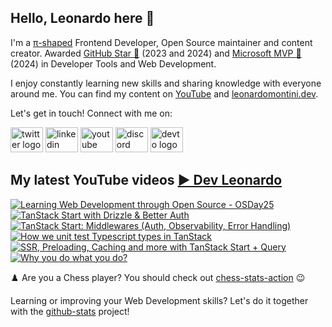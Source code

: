 ## Hello, Leonardo here 👋

I'm a [π-shaped](https://youtu.be/Dje_jaiMnYg) Frontend Developer, Open Source maintainer and content creator. Awarded [GitHub Star 🌟](https://stars.github.com/profiles/Balastrong/) (2023 and 2024) and [Microsoft MVP 🔷](https://mvp.microsoft.com/en-US/mvp/profile/51d820c5-949f-4961-aec5-09e34035cb24) (2024) in Developer Tools and Web Development.

I enjoy constantly learning new skills and sharing knowledge with everyone around me. You can find my content on [YouTube](https://www.youtube.com/c/DevLeonardo?sub_confirmation=1) and [leonardomontini.dev](https://leonardomontini.dev).

Let's get in touch! Connect with me on:

<div align="left">
  <a href="https://twitter.com/Balastrong" target="_blank"><img src="https://raw.githubusercontent.com/maurodesouza/profile-readme-generator/master/src/assets/icons/social/twitter/default.svg" width="52" height="40" alt="twitter logo" /></a>
  <a href="https://www.linkedin.com/in/leonardo-montini/" target="_blank"><img src="https://raw.githubusercontent.com/maurodesouza/profile-readme-generator/master/src/assets/icons/social/linkedin/default.svg" width="52" height="40" alt="linkedin logo" /></a>
  <a href="https://www.youtube.com/c/DevLeonardo?sub_confirmation=1" target="_blank"><img src="https://raw.githubusercontent.com/maurodesouza/profile-readme-generator/master/src/assets/icons/social/youtube/default.svg" width="52" height="40" alt="youtube logo" /></a>
  <a href="https://discord.gg/bqwyEa6We6" target="_blank"><img src="https://raw.githubusercontent.com/maurodesouza/profile-readme-generator/master/src/assets/icons/social/discord/default.svg" width="52" height="40" alt="discord logo" /></a>
  <a href="https://dev.to/balastrong" target="_blank"><img src="https://raw.githubusercontent.com/maurodesouza/profile-readme-generator/master/src/assets/icons/social/devto/default.svg" width="52" height="40" alt="devto logo" /></a>
</div>

## My latest YouTube videos [▶️ Dev Leonardo](https://www.youtube.com/@DevLeonardo?sub_confirmation=1)

<!-- BEGIN YOUTUBE-CARDS -->
[![Learning Web Development through Open Source - OSDay25](https://ytcards.demolab.com/?id=EetsTGjoYsA&title=Learning+Web+Development+through+Open+Source+-+OSDay25&lang=en&timestamp=1749639621&background_color=%230d1117&title_color=%23ffffff&stats_color=%23dedede&max_title_lines=1&width=250&border_radius=5&duration=1522 "Learning Web Development through Open Source - OSDay25")](https://www.youtube.com/watch?v=EetsTGjoYsA)
[![TanStack Start with Drizzle & Better Auth](https://ytcards.demolab.com/?id=o1l_jL_g9tw&title=TanStack+Start+with+Drizzle+%26+Better+Auth&lang=en&timestamp=1748257288&background_color=%230d1117&title_color=%23ffffff&stats_color=%23dedede&max_title_lines=1&width=250&border_radius=5&duration=724 "TanStack Start with Drizzle & Better Auth")](https://www.youtube.com/watch?v=o1l_jL_g9tw)
[![TanStack Start: Middlewares (Auth, Observability, Error Handling)](https://ytcards.demolab.com/?id=L1j7NQGsy0c&title=TanStack+Start%3A+Middlewares+%28Auth%2C+Observability%2C+Error+Handling%29&lang=en&timestamp=1747141209&background_color=%230d1117&title_color=%23ffffff&stats_color=%23dedede&max_title_lines=1&width=250&border_radius=5&duration=395 "TanStack Start: Middlewares (Auth, Observability, Error Handling)")](https://www.youtube.com/watch?v=L1j7NQGsy0c)
[![How we unit test Typescript types in TanStack](https://ytcards.demolab.com/?id=pKvebYHH3x4&title=How+we+unit+test+Typescript+types+in+TanStack&lang=en&timestamp=1746529280&background_color=%230d1117&title_color=%23ffffff&stats_color=%23dedede&max_title_lines=1&width=250&border_radius=5&duration=397 "How we unit test Typescript types in TanStack")](https://www.youtube.com/watch?v=pKvebYHH3x4)
[![SSR, Preloading, Caching and more with TanStack Start + Query](https://ytcards.demolab.com/?id=kgw83CziJgM&title=SSR%2C+Preloading%2C+Caching+and+more+with+TanStack+Start+%2B+Query&lang=en&timestamp=1745924473&background_color=%230d1117&title_color=%23ffffff&stats_color=%23dedede&max_title_lines=1&width=250&border_radius=5&duration=332 "SSR, Preloading, Caching and more with TanStack Start + Query")](https://www.youtube.com/watch?v=kgw83CziJgM)
[![Why you do what you do?](https://ytcards.demolab.com/?id=lfa40g-Ld04&title=Why+you+do+what+you+do%3F&lang=en&timestamp=1744545673&background_color=%230d1117&title_color=%23ffffff&stats_color=%23dedede&max_title_lines=1&width=250&border_radius=5&duration=409 "Why you do what you do?")](https://www.youtube.com/watch?v=lfa40g-Ld04)
<!-- END YOUTUBE-CARDS -->

♟️ Are you a Chess player? You should check out [chess-stats-action](https://github.com/Balastrong/chess-stats-action) 😉

Learning or improving your Web Development skills? Let's do it together with the [github-stats](https://github.com/Balastrong/github-stats) project!
